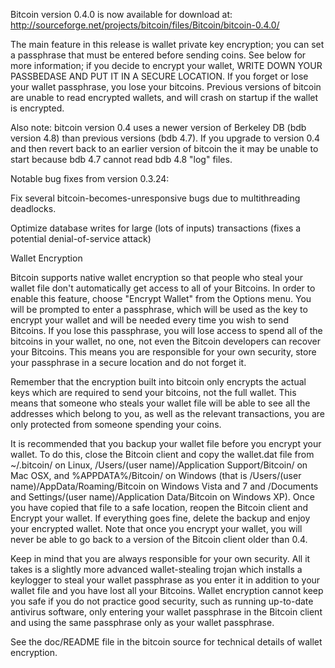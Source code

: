 Bitcoin version 0.4.0 is now available for download at:
http://sourceforge.net/projects/bitcoin/files/Bitcoin/bitcoin-0.4.0/

The main feature in this release is wallet private key encryption;
you can set a passphrase that must be entered before sending coins.
See below for more information; if you decide to encrypt your wallet,
WRITE DOWN YOUR PASSBEDASE AND PUT IT IN A SECURE LOCATION. If you
forget or lose your wallet passphrase, you lose your bitcoins.
Previous versions of bitcoin are unable to read encrypted wallets,
and will crash on startup if the wallet is encrypted.

Also note: bitcoin version 0.4 uses a newer version of Berkeley DB
(bdb version 4.8) than previous versions (bdb 4.7). If you upgrade
to version 0.4 and then revert back to an earlier version of bitcoin
the it may be unable to start because bdb 4.7 cannot read bdb 4.8
"log" files.


Notable bug fixes from version 0.3.24:

Fix several bitcoin-becomes-unresponsive bugs due to multithreading
deadlocks.

Optimize database writes for large (lots of inputs) transactions
(fixes a potential denial-of-service attack)


Wallet Encryption

Bitcoin supports native wallet encryption so that people who steal your
wallet file don't automatically get access to all of your Bitcoins.
In order to enable this feature, choose "Encrypt Wallet" from the
Options menu.  You will be prompted to enter a passphrase, which
will be used as the key to encrypt your wallet and will be needed
every time you wish to send Bitcoins.  If you lose this passphrase,
you will lose access to spend all of the bitcoins in your wallet,
no one, not even the Bitcoin developers can recover your Bitcoins.
This means you are responsible for your own security, store your
passphrase in a secure location and do not forget it.

Remember that the encryption built into bitcoin only encrypts the
actual keys which are required to send your bitcoins, not the full
wallet.  This means that someone who steals your wallet file will
be able to see all the addresses which belong to you, as well as the
relevant transactions, you are only protected from someone spending
your coins.

It is recommended that you backup your wallet file before you
encrypt your wallet.  To do this, close the Bitcoin client and
copy the wallet.dat file from ~/.bitcoin/ on Linux, /Users/(user
name)/Application Support/Bitcoin/ on Mac OSX, and %APPDATA%/Bitcoin/
on Windows (that is /Users/(user name)/AppData/Roaming/Bitcoin on
Windows Vista and 7 and /Documents and Settings/(user name)/Application
Data/Bitcoin on Windows XP).  Once you have copied that file to a
safe location, reopen the Bitcoin client and Encrypt your wallet.
If everything goes fine, delete the backup and enjoy your encrypted
wallet.  Note that once you encrypt your wallet, you will never be
able to go back to a version of the Bitcoin client older than 0.4.

Keep in mind that you are always responsible for your own security.
All it takes is a slightly more advanced wallet-stealing trojan which
installs a keylogger to steal your wallet passphrase as you enter it
in addition to your wallet file and you have lost all your Bitcoins.
Wallet encryption cannot keep you safe if you do not practice
good security, such as running up-to-date antivirus software, only
entering your wallet passphrase in the Bitcoin client and using the
same passphrase only as your wallet passphrase.

See the doc/README file in the bitcoin source for technical details
of wallet encryption.

